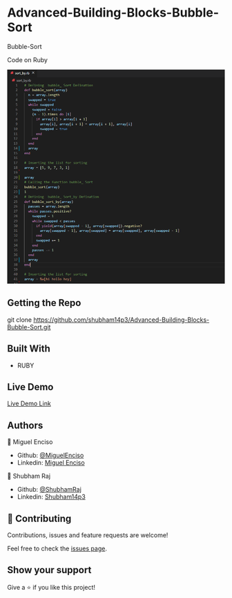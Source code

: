 # Advanced-Building-Blocks-Bubble-Sort

Bubble-Sort

Code on Ruby

![screenshot](./images/Code.PNG)

## Getting the Repo

git clone https://github.com/shubham14p3/Advanced-Building-Blocks-Bubble-Sort.git

## Built With

- RUBY

## Live Demo

[Live Demo Link](https://shubham14p3.github.io/Advanced-Building-Blocks-Bubble-Sort/.)

## Authors

👤 Miguel Enciso

- Github: [@MiguelEnciso](http://github.com/rootDEV2990/)
- Linkedin: [Miguel Enciso](https://www.linkedin.com/mx/rootDEV2990/)

👤 Shubham Raj

- Github: [@ShubhamRaj](https://github.com/shubham14p3)
- Linkedin: [Shubham14p3](https://www.linkedin.com/in/shubham14p3/)

## 🤝 Contributing

Contributions, issues and feature requests are welcome!

Feel free to check the [issues page](https://github.com/shubham14p3/Advanced-Building-Blocks-Bubble-Sort/issues/).

## Show your support

Give a ⭐️ if you like this project!

